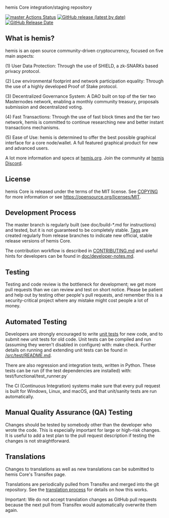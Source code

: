 hemis Core integration/staging repository

[![master Actions Status](https://github.com/hemis-Project/hemis/workflows/CI%20Actions%20for%20hemis/badge.svg)](https://github.com/hemis-Project/hemis/actions)
[![GitHub release (latest by date)](https://img.shields.io/github/v/release/hemis-Project/hemis?color=%235c4b7d&cacheSeconds=3600)](https://github.com/hemis-Project/hemis/releases)
[![GitHub Release Date](https://img.shields.io/github/release-date/hemis-Project/hemis?color=%235c4b7d&cacheSeconds=3600)](https://github.com/hemis-Project/hemis/releases)

## What is hemis?

hemis is an open source community-driven cryptocurrency, focused on five main aspects:

(1) User Data Protection: Through the use of SHIELD, a zk-SNARKs based privacy protocol.

(2) Low environmental footprint and network participation equality: Through the use of a highly developed Proof of Stake protocol.

(3) Decentralized Governance System: A DAO built on top of the tier two Masternodes network, enabling a monthly community treasury, proposals submission and decentralized voting.

(4) Fast Transactions: Through the use of fast block times and the tier two network, hemis is committed to continue researching new and better instant transactions mechanisms.

(5) Ease of Use: hemis is determined to offer the best possible graphical interface for a core node/wallet. A full featured graphical product for new and advanced users.

A lot more information and specs at [hemis.org](https://www.hemis.org/). Join the community at [hemis Discord](https://discordapp.com/invite/jzqVsJd).

## License
hemis Core is released under the terms of the MIT license. See [COPYING](https://github.com/hemis-Project/hemis/blob/master/COPYING) for more information or see https://opensource.org/licenses/MIT.

## Development Process

The master branch is regularly built (see doc/build-*.md for instructions) and tested, but it is not guaranteed to be completely stable. [Tags](https://github.com/hemis-Project/hemis/tags) are created regularly from release branches to indicate new official, stable release versions of hemis Core.

The contribution workflow is described in [CONTRIBUTING.md](https://github.com/hemis-Project/hemis/blob/master/CONTRIBUTING.md) and useful hints for developers can be found in [doc/developer-notes.md](https://github.com/hemis-Project/hemis/blob/master/doc/developer-notes.md).

## Testing

Testing and code review is the bottleneck for development; we get more pull requests than we can review and test on short notice. Please be patient and help out by testing other people's pull requests, and remember this is a security-critical project where any mistake might cost people a lot of money.

## Automated Testing

Developers are strongly encouraged to write [unit tests](https://github.com/hemis-Project/hemis/blob/master/src/test/README.md) for new code, and to submit new unit tests for old code. Unit tests can be compiled and run (assuming they weren't disabled in configure) with: make check. Further details on running and extending unit tests can be found in [/src/test/README.md](https://github.com/hemis-Project/hemis/blob/master/src/test/README.md).

There are also regression and integration tests, written in Python. These tests can be run (if the test dependencies are installed) with: test/functional/test_runner.py`

The CI (Continuous Integration) systems make sure that every pull request is built for Windows, Linux, and macOS, and that unit/sanity tests are run automatically.

## Manual Quality Assurance (QA) Testing

Changes should be tested by somebody other than the developer who wrote the code. This is especially important for large or high-risk changes. It is useful to add a test plan to the pull request description if testing the changes is not straightforward.

## Translations

Changes to translations as well as new translations can be submitted to hemis Core's Transifex page.

Translations are periodically pulled from Transifex and merged into the git repository. See the [translation process](https://github.com/hemis-Project/hemis/blob/master/doc/translation_process.md) for details on how this works.

Important: We do not accept translation changes as GitHub pull requests because the next pull from Transifex would automatically overwrite them again.
